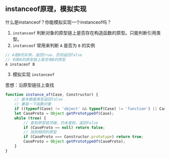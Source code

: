 ## instanceof原理，模拟实现
什么是instanceof？你能模拟实现一个instanceof吗？
1. `instanceof` 判断对象的原型链上是否存在构造函数的原型。只能判断引用类型。
2. `instanceof` 常用来判断 `A` 是否为 `B` 的实例

```js
// A是B的实例，返回true，否则返回false
// 判断A的原型链上是否有B的原型
A instaceof B
```
3. 模拟实现 `instanceof`
   
思想：沿原型链往上查找

```js
function instance_of(Case, Constructor) {
    // 基本数据类型返回false
    // 兼容一下函数对象
    if ((typeof(Case) != 'object' && typeof(Case) != 'function') || Case == 'null') return false;
    let CaseProto = Object.getPrototypeOf(Case);
    while (true) {
        // 查到原型链顶端，仍未查到，返回false
        if (CaseProto == null) return false;
        // 找到相同的原型
        if (CaseProto === Constructor.prototype) return true;
        CaseProto = Object.getPrototypeOf(CaseProto);
    }
}
```
